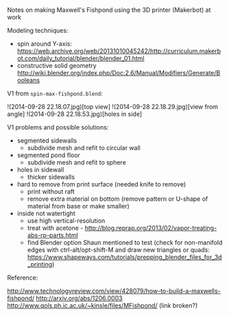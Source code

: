 Notes on making Maxwell's Fishpond using the 3D printer (Makerbot) at work

Modeling techniques:

* spin around Y-axis: https://web.archive.org/web/20131010045242/http://curriculum.makerbot.com/daily_tutorial/blender/blender_01.html
* constructive solid geometry http://wiki.blender.org/index.php/Doc:2.6/Manual/Modifiers/Generate/Booleans

V1 from `spin-max-fishpond.blend`:

!(2014-09-28 22.18.07.jpg)[top view]
!(2014-09-28 22.18.29.jpg)[view from angle]
!(2014-09-28 22.18.53.jpg)[holes in side]

V1 problems and possible solutions:

* segmented sidewalls
  * subdivide mesh and refit to circular wall
* segmented pond floor
  * subdivide mesh and refit to sphere
* holes in sidewall
  * thicker sidewalls
* hard to remove from print surface (needed knife to remove)
  * print without raft
  * remove extra material on bottom (remove pattern or U-shape of material from base or make smaller)
* inside not watertight
  * use high vertical-resolution
  * treat with acetone - http://blog.reprap.org/2013/02/vapor-treating-abs-rp-parts.html
  * find Blender option Shaun mentioned to test (check for non-manifold edges with ctrl-alt/opt-shift-M and draw new triangles or quads: https://www.shapeways.com/tutorials/prepping_blender_files_for_3d_printing)

Reference:

http://www.technologyreview.com/view/428079/how-to-build-a-maxwells-fishpond/
http://arxiv.org/abs/1206.0003
http://www.qols.ph.ic.ac.uk/~kinsle/files/MFishpond/ (link broken?)

